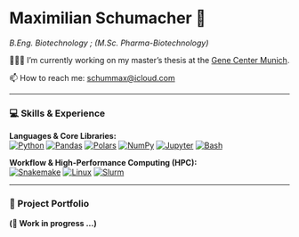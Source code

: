 <!--
## Maximilian Schumacher 👋
*B.Eng. Biotechnology ; (M.Sc. Pharma-Biotechnology)*


👨🏼‍🎓 I’m currently working on my master’s thesis at the [Gene Center Munich](https://www.genzentrum.uni-muenchen.de/research-groups/klughammer/index.html).

🌱 I’m currently learning ...

📫 How to reach me: [schummax@icloud.com](mailto:schummax@icloud.com)

💻 I've got experience working with:
[![Python](https://img.shields.io/static/v1?label=&message=Python&color=3776AB&logo=Python&logoColor=FFFFFF)](https://www.python.org/)
[![Bash](https://img.shields.io/static/v1?label=&message=Bash&color=000000&logo=gnubash&logoColor=FFFFFF)](https://www.bash.org/)
[![Snakemake](https://img.shields.io/static/v1?label=&message=Snakemake&color=039575&logoColor=FFFFFF)](https://snakemake.github.io/)

...

### Project Portfolio 
**(🚫 Work in progress ...)**

| 🚀 **Project** | 🔗 **Link** | 🟢 **Skills** |
| - | - | - |
| P1 | L1 | S1 |
-->

# Maximilian Schumacher 👋
*B.Eng. Biotechnology ; (M.Sc. Pharma-Biotechnology)*

👨🏼‍🎓 I’m currently working on my master’s thesis at the [Gene Center Munich](https://www.genzentrum.uni-muenchen.de/research-groups/klughammer/index.html).

📫 How to reach me: [schummax@icloud.com](mailto:schummax@icloud.com)

---

### 💻 Skills & Experience

**Languages & Core Libraries:**
<br>
[![Python](https://img.shields.io/static/v1?label=&message=Python&color=3776AB&logo=Python&logoColor=FFFFFF)](https://www.python.org/)
[![Pandas](https://img.shields.io/static/v1?label=&message=Pandas&color=150458&logo=Pandas&logoColor=FFFFFF)](https://pandas.pydata.org/)
[![Polars](https://img.shields.io/static/v1?label=&message=Polars&color=150458&logo=Polars&logoColor=FFFFFF)](https://www.pola.rs/)
[![NumPy](https://img.shields.io/static/v1?label=&message=NumPy&color=4D77CF&logo=NumPy&logoColor=FFFFFF)](https://numpy.org/)
[![Jupyter](https://img.shields.io/static/v1?label=&message=Jupyter&color=F37626&logo=Jupyter&logoColor=FFFFFF)](https://jupyter.org/)
[![Bash](https://img.shields.io/static/v1?label=&message=Bash&color=000000&logo=gnubash&logoColor=FFFFFF)](https://www.gnu.org/software/bash/)

**Workflow & High-Performance Computing (HPC):**
<br>
[![Snakemake](https://img.shields.io/static/v1?label=&message=Snakemake&color=039575&logo=Snakemake&logoColor=FFFFFF)](https://snakemake.github.io/)
[![Linux](https://img.shields.io/static/v1?label=&message=Linux&color=FCC624&logo=Linux&logoColor=000000)](https://www.linux.org/)
[![Slurm](https://img.shields.io/static/v1?label=&message=Slurm&color=003A6A&logo=Slurm&logoColor=FFFFFF)](https://slurm.schedmd.com/)

---

### 🚀 Project Portfolio

**(🚫 Work in progress ...)**
<!--
| Project | Description | Link | Skills |
| - | - | - | - |
| **Reproducible Research & Large-Scale Studies** |
| SeuratExtend | Recreation of analysis from "SeuratExtend: streamlining single-cell RNA-seq analysis". | [GitHub](https://github.com/huayc09/SeuratExtend) | `scRNA-seq`, `R`, `Python Integration`, `Functional Enrichment` |
| AlphaPept | Analysis framework from "AlphaPept: a modern and open framework for MS-based proteomics". | [GitHub](https://github.com/MannLabs/alphapept) | `Proteomics`, `Mass Spectrometry`, `Machine Learning`, `HDF5` |
| GraphBAN | Implementation of "GraphBAN: An inductive graph-based approach for enhanced prediction of compound-protein interactions". | [GitHub](https://github.com/HamidHadipour/GraphBAN) | `Deep Learning`, `Graph Neural Networks`, `Drug Discovery` |
| RNA-FM | Using the "RNA foundation model for highly accurate RNA structure and function predictions". | [GitHub](https://github.com/ml4bio/RNA-FM) | `Transformer Models`, `RNA Biology`, `Self-Supervised Learning` |
| Multi-center RNA-seq | Benchmarking study from "A real-world multi-center RNA-seq benchmarking study". | [Snakemake Pipeline](https://github.com/lyaqing/snakemake_rnaseq.git) | `RNA-seq`, `Benchmarking`, `Snakemake`, `Quality Control` |
| **Figure Reproduction & Reanalysis** |
| FigureOneLab | Recreating Figure 1 from high-impact computational biology papers. | [GitHub](https://github.com/deanslee/FigureOneLab) | `scRNA-seq`, `Data Visualization`, `Jupyter` |
| Genomics Paper Figures | Step-by-step reproduction of figures from genomics publications. | [Tutorial](https://crazyhottommy.github.io/reproduce_genomics_paper_figures/) | `R`, `Bioconductor`, `Reproducible Research` |
| TCGA Data Reanalysis | Reprocessing TCGA cancer datasets using modern network inference methods. | [Nextflow Workflow](https://github.com/QuackenbushLab/tcga-data-nf) | `Cancer Genomics`, `Network Analysis`, `Nextflow` |
| Clinical Genomics Reanalysis | Reanalyzing sequencing data with updated variant databases to improve diagnostic yield. | - | `Clinical Genomics`, `Variant Annotation`, `WES/WGS` |
| Proteomics Aging Clock | Reproducing proteomic aging predictions from UK Biobank data. | - | `Proteomics`, `Machine Learning`, `Biomarker Discovery` |
| **Tool Benchmarking & Method Transfer** |
| DNA-Binding Protein Tools | Benchmarking 11 computational tools for DNA-binding protein identification. | [GitHub](https://github.com/Rafeed-bot/DNA_BP_Benchmarking) | `Tool Benchmarking`, `Machine Learning`, `Protein Analysis` |
| Omics Data ML Methods | Comparing ML methods (SVM, RF, NN) on diverse omics datasets. | [GitHub](https://github.com/Evotec-Bioinformatics/ml-from-omics) | `Machine Learning`, `Multi-omics`, `Hyperparameter Tuning` |
| Single-Cell Pipelines | Benchmarking and comparing outcomes from different scRNA-seq analysis pipelines. | [Repo 1](https://github.com/zhanghao-njmu/SCP), [Repo 2](https://github.com/bioinfoDZ/scDAPP) | `scRNA-seq`, `Pipeline Evaluation`, `Benchmarking` |
| Cross-Species Analysis | Adapting a human-centric analysis pipeline for a model organism dataset. | - | `Comparative Genomics`, `Pipeline Adaptation` |
| Cross-Omics Method Transfer | Applying scRNA-seq clustering methods to spatial proteomics data. | - | `Multi-omics Integration`, `Method Generalization` |
-->
